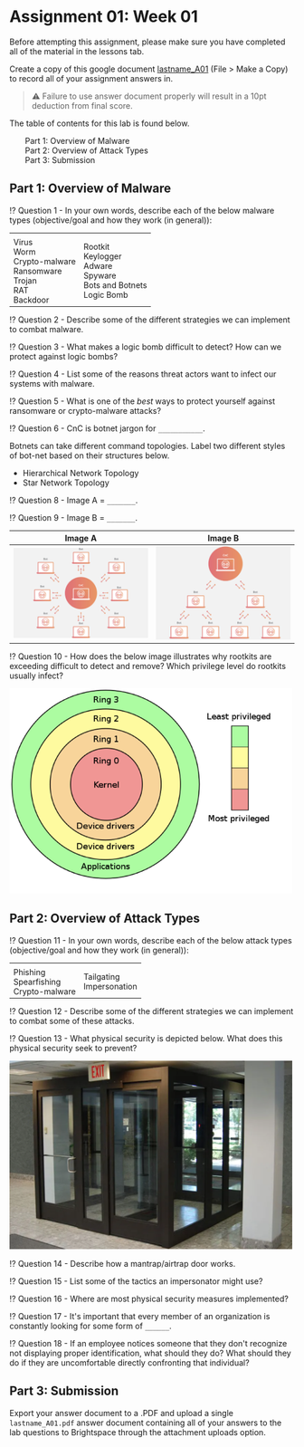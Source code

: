 # Assignment 01: Week 01

Before attempting this assignment, please make sure you have completed all of the material in the lessons tab.

Create a copy of this google document [lastname_A01](https://docs.google.com/document/d/1l1_e2PH_GEqomQkyeASfAKpCOK6E0cmMa8tn_UMsgmM/edit?usp=sharing) (File > Make a Copy) to record all of your assignment answers in.

> :warning: Failure to use answer document properly will result in a 10pt deduction from final score.

The table of contents for this lab is found below.

&nbsp;&nbsp;&nbsp;&nbsp;&nbsp;&nbsp; Part 1: Overview of Malware <br>
&nbsp;&nbsp;&nbsp;&nbsp;&nbsp;&nbsp; Part 2: Overview of Attack Types <br>
&nbsp;&nbsp;&nbsp;&nbsp;&nbsp;&nbsp; Part 3: Submission <br>

## Part 1: Overview of Malware

:interrobang: Question 1 - In your own words, describe each of the below malware types (objective/goal and how they work (in general)):


<table border="0">
 <tr>
    <td><b style="font-size:30px"></b></td>
    <td><b style="font-size:30px"></b></td>
 </tr>
 <tr>
    <td>Virus <br> Worm <br> Crypto-malware <br> Ransomware <br> Trojan <br> RAT <br> Backdoor </td>
    <td>Rootkit <br> Keylogger <br> Adware <br> Spyware <br> Bots and Botnets <br>  Logic Bomb </td>
 </tr>
</table>

:interrobang: Question 2 - Describe some of the different strategies we can implement to combat malware. <br>

:interrobang: Question 3 - What makes a logic bomb difficult to detect? How can we protect against logic bombs? <br>

:interrobang: Question 4 - List some of the reasons threat actors want to infect our systems with malware. <br>

:interrobang: Question 5 - What is one of the *best* ways to protect yourself against ransomware or crypto-malware attacks? <br>

:interrobang: Question 6 - CnC is botnet jargon for `___________`. <br>

Botnets can take different command topologies. Label two different styles of bot-net based on their structures below. <br>

* Hierarchical Network Topology
* Star Network Topology

:interrobang: Question 8 - Image A = `_______`. <br>

:interrobang: Question 9 - Image B = `_______`. <br>

| Image A             |  Image B |
:-------------------------:|:-------------------------:
![](images/fig2.png)  |  ![](images/fig3.png)

:interrobang: Question 10 - How does the below image illustrates why rootkits are exceeding difficult to detect and remove? Which privilege level do rootkits usually infect? <br>

<img src="images/fig4.png" width=500px>

## Part 2: Overview of Attack Types 

:interrobang: Question 11 - In your own words, describe each of the below attack types (objective/goal and how they work (in general)):


<table border="0">
 <tr>
    <td><b style="font-size:30px"></b></td>
    <td><b style="font-size:30px"></b></td>
 </tr>
 <tr>
    <td> Phishing <br> Spearfishing <br> Crypto-malware  </td>
    <td> Tailgating <br> Impersonation </td>
 </tr>
</table>

:interrobang: Question 12 - Describe some of the different strategies we can implement to combat some of these attacks. <br>

:interrobang: Question 13 - What physical security is depicted below. What does this physical security seek to  prevent? <br>

<img src="images/fig5.png" width=500px>

:interrobang: Question 14 - Describe how a mantrap/airtrap door works. <br>

:interrobang: Question 15 - List some of the tactics an impersonator might use? <br>

:interrobang: Question 16 - Where are most physical security measures implemented? <br>

:interrobang: Question 17 - It's important that every member of an organization is constantly looking for some form of `______`. <br>

:interrobang: Question 18 - If an employee notices someone that they don't recognize not displaying proper identification, what should they do? What should they do if they are uncomfortable directly confronting that individual?<br>

## Part 3: Submission

Export your answer document to a .PDF and upload a single `lastname_A01.pdf` answer document containing all of your answers to the lab questions to Brightspace through the attachment uploads option.
